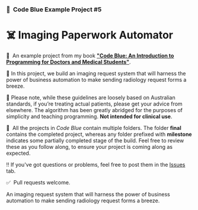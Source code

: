 ### 🏥 &nbsp;Code Blue Example Project #5

# ☠️&nbsp;Imaging Paperwork Automator

📖 &nbsp;An example project from my book [**"Code Blue: An Introduction to Programming for Doctors and Medical Students"**](https://gumroad.com/products/NMtSD/).

💊&nbsp;In this project, we build an imaging request system that will harness the power of business automation to make sending radiology request forms a breeze.

🙅‍&nbsp;Please note, while these guidelines are loosely based on Australian standards, if you’re treating actual patients, please get your advice from elsewhere. The algorithm has been greatly abridged for the purposes of simplicity and teaching programming. **Not intended for clinical use**.

📁 &nbsp;All the projects in *Code Blue* contain multiple folders. The folder **final** contains the completed project, whereas any folder prefixed with **milestone** indicates some partially completed stage of the build. Feel free to review these as you follow along, to ensure your project is coming along as expected. 

‼️&nbsp;If you've got questions or problems, feel free to post them in the [Issues](https://github.com/joshcase/code-blue-pneumonia/issues) tab.

✅ &nbsp;Pull requests welcome.

An imaging request system that will harness the power of business automation to make sending radiology request forms a breeze.
